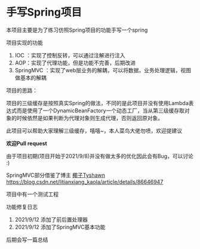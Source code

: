 # 手写Spring项目

本项目主要是为了练习仿照Spring项目的功能手写一个spring

项目实现的功能

1. IOC ：实现了控制反转，可以通过注解进行注入
2. AOP：实现了代理功能，但是功能不完善，后期改进
3. SpringMVC ：实现了web层业务的解耦，可以将数据，业务处理逻辑，视图做基本的解耦

项目的思路：

项目的三级缓存是按照真实Spring的做法，不同的是此项目并没有使用Lambda表达式而是使用了一个DynamicBeanFactory一个动态工厂，当从第三级缓存取对象的时候依然是如果判断为代理对象则生成代理，否则返回原对象。

此项目可以帮助大家理解三级缓存，嘻嘻~，本人菜鸟大佬勿喷，欢迎提建议

**欢迎Pull request**

由于项目初期(项目开始于2021/9/8)并没有做太多的优化因此会有Bug，可以讨论 :)

SpringMVC部分借鉴了博主  [椰子Tyshawn](https://tyshawnlee.blog.csdn.net/)   https://blog.csdn.net/litianxiang_kaola/article/details/86646947

项目中有一个测试工程

功能修复日志

1. 2021/9/12 添加了前后置处理器
2. 2021/9/12 添加了SpringMVC基本功能

后期会写一篇总结

